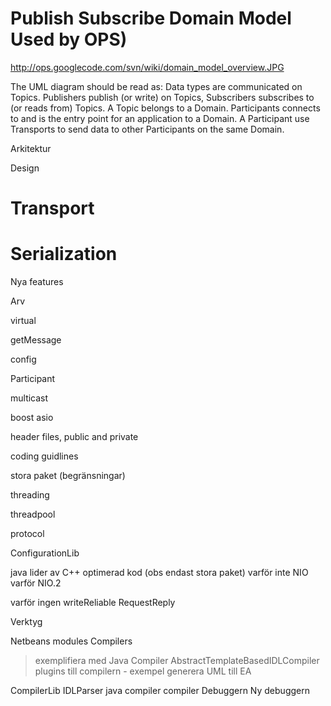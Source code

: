 # Publish Subscribe Domain Model Used by OPS) #

http://ops.googlecode.com/svn/wiki/domain_model_overview.JPG

The UML diagram should be read as: Data types are communicated on Topics. Publishers publish (or write) on Topics, Subscribers subscribes to (or reads from) Topics. A Topic belongs to a Domain. Participants connects to and is the entry point for an application to a Domain. A Participant use Transports to send data to other Participants on the same Domain.


Arkitektur

Design

# Transport #

# Serialization #

Nya features

Arv

virtual

getMessage

config

Participant

multicast

boost asio

header files, public and private

coding guidlines

stora paket (begränsningar)

threading

threadpool

protocol

ConfigurationLib


java lider av C++ optimerad kod (obs endast stora paket)
varför inte NIO
varför NIO.2

varför ingen writeReliable
RequestReply



Verktyg

Netbeans modules
Compilers
> exemplifiera med Java Compiler
AbstractTemplateBasedIDLCompiler
plugins till compilern - exempel generera UML till EA

CompilerLib
IDLParser
java compiler compiler
Debuggern
Ny debuggern